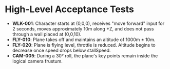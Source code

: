 # High-Level Acceptance Tests

- **WLK-001**: Character starts at (0,0,0), receives "move forward" input for 2 seconds, moves approximately 10m along +Z, and does not pass through a wall placed at (0,0,10).
- **FLY-010**: Plane takes off and maintains an altitude of 1000m ± 10m.
- **FLY-020**: Plane is flying level, throttle is reduced. Altitude begins to decrease once speed drops below stallSpeed.
- **CAM-005**: During a 30° roll, the plane's key points remain inside the logical camera frustum.